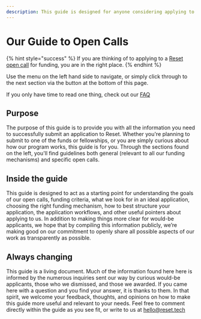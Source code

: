 ```yaml
---
description: This guide is designed for anyone considering applying to a Reset open call.
---
```


# Our Guide to Open Calls

{% hint style="success" %}
 If you are thinking of to applying to a [Reset open call](https://www.reset.tech/open-calls/) for funding, you are in the right place.
{% endhint %}

Use the menu on the left hand side to navigate, or simply click through to the next section via the button at the bottom of this page. 

If you only have time to read one thing, check out our [FAQ](faq.md)

## Purpose

The purpose of this guide is to provide you with all the information you need to successfully submit an application to Reset. Whether you're planning to submit to one of the funds or fellowships, or you are simply curious about how our program works, this guide is for you. Through the sections found on the left, you'll find guidelines both general \(relevant to all our funding mechanisms\) and specific open calls.

## Inside the guide

This guide is designed to act as a starting point for understanding the goals of our open calls, funding criteria, what we look for in an ideal application, choosing the right funding mechanism, how to best structure your application, the application workflows, and other useful pointers about applying to us. In addition to making things more clear for would-be applicants, we hope that by compiling this information publicly, we’re making good on our commitment to openly share all possible aspects of our work as transparently as possible.

## Always changing

This guide is a living document. Much of the information found here here is informed by the numerous inquiries sent our way by curious would-be applicants, those who we dismissed, and those we awarded. If you came here with a question and you find your answer, it is thanks to them. In that spirit, we welcome your feedback, thoughts, and opinions on how to make this guide more useful and relevant to your needs. Feel free to comment directly within the guide as you see fit, or write to us at hello@reset.tech

